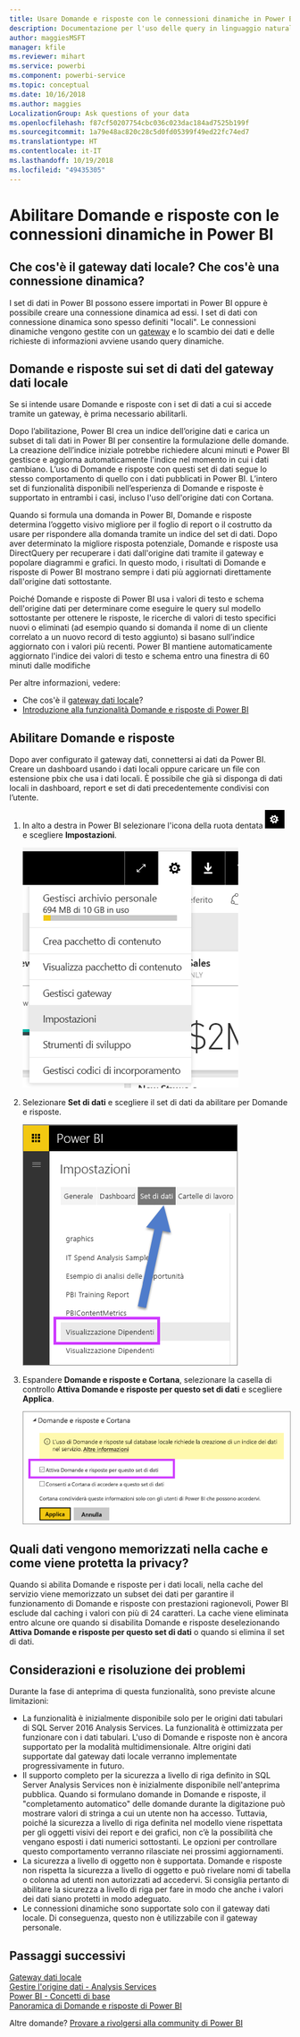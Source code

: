 ```yaml
---
title: Usare Domande e risposte con le connessioni dinamiche in Power BI
description: Documentazione per l'uso delle query in linguaggio naturale nelle domande e risposte per Power BI con connessioni dinamiche su dati di Analysis Services e sul gateway dati locale.
author: maggiesMSFT
manager: kfile
ms.reviewer: mihart
ms.service: powerbi
ms.component: powerbi-service
ms.topic: conceptual
ms.date: 10/16/2018
ms.author: maggies
LocalizationGroup: Ask questions of your data
ms.openlocfilehash: f87cf50207754cbc036c023dac184ad7525b199f
ms.sourcegitcommit: 1a79e48ac820c28c5d0fd05399f49ed22fc74ed7
ms.translationtype: HT
ms.contentlocale: it-IT
ms.lasthandoff: 10/19/2018
ms.locfileid: "49435305"
---
```

# <a name="enable-qa-for-live-connections-in-power-bi"></a>Abilitare Domande e risposte con le connessioni dinamiche in Power BI
## <a name="what-is-on-premises-data-gateway--what-is-a-live-connection"></a>Che cos'è il gateway dati locale?  Che cos'è una connessione dinamica?
I set di dati in Power BI possono essere importati in Power BI oppure è possibile creare una connessione dinamica ad essi. I set di dati con connessione dinamica sono spesso definiti "locali". Le connessioni dinamiche vengono gestite con un [gateway](service-gateway-onprem.md) e lo scambio dei dati e delle richieste di informazioni avviene usando query dinamiche.

## <a name="qa-for-on-premises-data-gateway-datasets"></a>Domande e risposte sui set di dati del gateway dati locale
Se si intende usare Domande e risposte con i set di dati a cui si accede tramite un gateway, è prima necessario abilitarli.

Dopo l’abilitazione, Power BI crea un indice dell’origine dati e carica un subset di tali dati in Power BI per consentire la formulazione delle domande. La creazione dell’indice iniziale potrebbe richiedere alcuni minuti e Power BI gestisce e aggiorna automaticamente l'indice nel momento in cui i dati cambiano. L’uso di Domande e risposte con questi set di dati segue lo stesso comportamento di quello con i dati pubblicati in Power BI. L’intero set di funzionalità disponibili nell’esperienza di Domande e risposte è supportato in entrambi i casi, incluso l'uso dell'origine dati con Cortana.

Quando si formula una domanda in Power BI, Domande e risposte determina l’oggetto visivo migliore per il foglio di report o il costrutto da usare per rispondere alla domanda tramite un indice del set di dati. Dopo aver determinato la migliore risposta potenziale, Domande e risposte usa DirectQuery per recuperare i dati dall'origine dati tramite il gateway e popolare diagrammi e grafici. In questo modo, i risultati di Domande e risposte di Power BI mostrano sempre i dati più aggiornati direttamente dall'origine dati sottostante.

Poiché Domande e risposte di Power BI usa i valori di testo e schema dell'origine dati per determinare come eseguire le query sul modello sottostante per ottenere le risposte, le ricerche di valori di testo specifici nuovi o eliminati (ad esempio quando si domanda il nome di un cliente correlato a un nuovo record di testo aggiunto) si basano sull’indice aggiornato con i valori più recenti. Power BI mantiene automaticamente aggiornato l'indice dei valori di testo e schema entro una finestra di 60 minuti dalle modifiche

Per altre informazioni, vedere:

* Che cos'è il [gateway dati locale](service-gateway-onprem.md)?
* [Introduzione alla funzionalità Domande e risposte di Power BI](consumer/end-user-q-and-a.md)

## <a name="enable-qa"></a>Abilitare Domande e risposte
Dopo aver configurato il gateway dati, connettersi ai dati da Power BI.  Creare un dashboard usando i dati locali oppure caricare un file con estensione pbix che usa i dati locali.  È possibile che già si disponga di dati locali in dashboard, report e set di dati precedentemente condivisi con l’utente.

1. In alto a destra in Power BI selezionare l'icona della ruota dentata ![Icona a forma di ingranaggio](media/service-q-and-a-direct-query/power-bi-cog.png) e scegliere **Impostazioni**.
   
   ![Menu Impostazioni](media/service-q-and-a-direct-query/powerbi-settings.png)
2. Selezionare **Set di dati** e scegliere il set di dati da abilitare per Domande e risposte.
   
   ![Schermata Set di dati del menu Impostazioni](media/service-q-and-a-direct-query/power-bi-q-and-a-settings.png)
3. Espandere **Domande e risposte e Cortana**, selezionare la casella di controllo **Attiva Domande e risposte per questo set di dati** e scegliere **Applica**.
   
    ![Area Domande e risposte espansa](media/service-q-and-a-direct-query/power-bi-q-and-a-directquery.png)

## <a name="what-data-is-cached-and-how-is-privacy-protected"></a>Quali dati vengono memorizzati nella cache e come viene protetta la privacy?
Quando si abilita Domande e risposte per i dati locali, nella cache del servizio viene memorizzato un subset dei dati per garantire il funzionamento di Domande e risposte con prestazioni ragionevoli, Power BI esclude dal caching i valori con più di 24 caratteri. La cache viene eliminata entro alcune ore quando si disabilita Domande e risposte deselezionando **Attiva Domande e risposte per questo set di dati** o quando si elimina il set di dati.

## <a name="considerations-and-troubleshooting"></a>Considerazioni e risoluzione dei problemi
Durante la fase di anteprima di questa funzionalità, sono previste alcune limitazioni:

* La funzionalità è inizialmente disponibile solo per le origini dati tabulari di SQL Server 2016 Analysis Services. La funzionalità è ottimizzata per funzionare con i dati tabulari. L'uso di Domande e risposte non è ancora supportato per la modalità multidimensionale. Altre origini dati supportate dal gateway dati locale verranno implementate progressivamente in futuro.
* Il supporto completo per la sicurezza a livello di riga definito in SQL Server Analysis Services non è inizialmente disponibile nell'anteprima pubblica. Quando si formulano domande in Domande e risposte, il "completamento automatico" delle domande durante la digitazione può mostrare valori di stringa a cui un utente non ha accesso. Tuttavia, poiché la sicurezza a livello di riga definita nel modello viene rispettata per gli oggetti visivi dei report e dei grafici, non c’è la possibilità che vengano esposti i dati numerici sottostanti. Le opzioni per controllare questo comportamento verranno rilasciate nei prossimi aggiornamenti.
* La sicurezza a livello di oggetto non è supportata. Domande e risposte non rispetta la sicurezza a livello di oggetto e può rivelare nomi di tabella o colonna ad utenti non autorizzati ad accedervi. Si consiglia pertanto di abilitare la sicurezza a livello di riga per fare in modo che anche i valori dei dati siano protetti in modo adeguato. 
* Le connessioni dinamiche sono supportate solo con il gateway dati locale. Di conseguenza, questo non è utilizzabile con il gateway personale.

## <a name="next-steps"></a>Passaggi successivi
[Gateway dati locale](service-gateway-onprem.md)  
[Gestire l'origine dati - Analysis Services](service-gateway-enterprise-manage-ssas.md)  
[Power BI - Concetti di base](consumer/end-user-basic-concepts.md)  
[Panoramica di Domande e risposte di Power BI](consumer/end-user-q-and-a.md)  

Altre domande? [Provare a rivolgersi alla community di Power BI](http://community.powerbi.com/)

